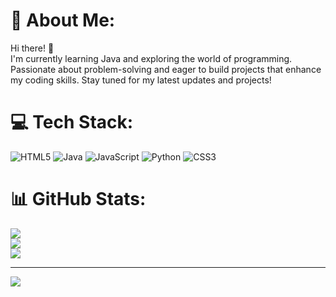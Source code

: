 # 💫 About Me:
Hi there! 👋<br>I'm currently learning Java and exploring the world of programming. Passionate about problem-solving and eager to build projects that enhance my coding skills. Stay tuned for my latest updates and projects!


# 💻 Tech Stack:
![HTML5](https://img.shields.io/badge/html5-%23E34F26.svg?style=flat-square&logo=html5&logoColor=white) ![Java](https://img.shields.io/badge/java-%23ED8B00.svg?style=flat-square&logo=openjdk&logoColor=white) ![JavaScript](https://img.shields.io/badge/javascript-%23323330.svg?style=flat-square&logo=javascript&logoColor=%23F7DF1E) ![Python](https://img.shields.io/badge/python-3670A0?style=flat-square&logo=python&logoColor=ffdd54) ![CSS3](https://img.shields.io/badge/css3-%231572B6.svg?style=flat-square&logo=css3&logoColor=white)
# 📊 GitHub Stats:
![](https://github-readme-stats.vercel.app/api?username=its-Nishant-78&theme=dark&hide_border=false&include_all_commits=true&count_private=true)<br/>
![](https://github-readme-streak-stats.herokuapp.com/?user=its-Nishant-78&theme=dark&hide_border=false)<br/>
![](https://github-readme-stats.vercel.app/api/top-langs/?username=its-Nishant-78&theme=dark&hide_border=false&include_all_commits=true&count_private=true&layout=compact)

---
[![](https://visitcount.itsvg.in/api?id=its-Nishant-78&icon=0&color=0)](https://visitcount.itsvg.in)

<!-- Proudly created with GPRM ( https://gprm.itsvg.in ) -->